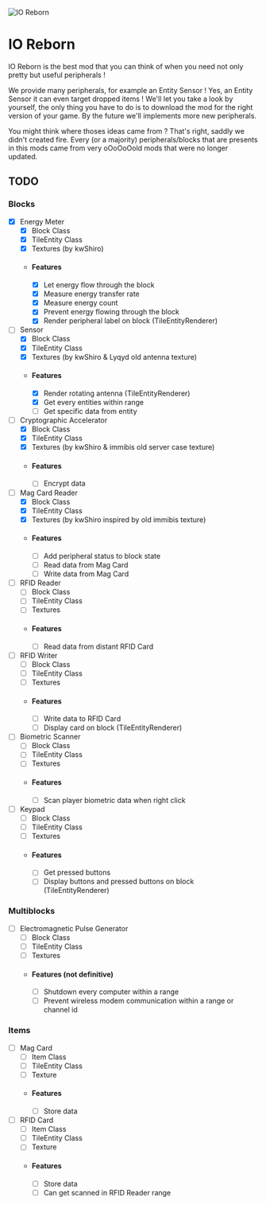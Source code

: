![IO Reborn](https://media.discordapp.net/attachments/973277126650380359/973277700666048522/iologo.png?width=256&height=256)
# IO Reborn
IO Reborn is the best mod that you can think of when you need not only pretty but useful peripherals !

We provide many peripherals, for example an Entity Sensor ! Yes, an Entity Sensor it can even target dropped items ! We'll let you take a look by yourself, the only thing you have to do is to download the mod for the right version of your game. By the future we'll implements more new peripherals.

You might think where thoses ideas came from ? That's right, saddly we didn't created fire. Every (or a majority) peripherals/blocks that are presents in this mods came from very oOoOoOold mods that were no longer updated.

## TODO
### Blocks
- [x] Energy Meter
    - [x] Block Class
    - [x] TileEntity Class
    - [x] Textures (by kwShiro)
    - #### Features
        - [x] Let energy flow through the block
        - [x] Measure energy transfer rate
        - [x] Measure energy count
        - [x] Prevent energy flowing through the block
        - [x] Render peripheral label on block (TileEntityRenderer)
- [ ] Sensor
    - [x] Block Class
    - [x] TileEntity Class
    - [x] Textures (by kwShiro & Lyqyd old antenna texture)
    - #### Features
        - [x] Render rotating antenna (TileEntityRenderer)
        - [x] Get every entities within range
        - [ ] Get specific data from entity
- [ ] Cryptographic Accelerator
    - [x] Block Class
    - [x] TileEntity Class
    - [x] Textures (by kwShiro & immibis old server case texture)
    - #### Features
        - [ ] Encrypt data
- [ ] Mag Card Reader
    - [x] Block Class
    - [x] TileEntity Class
    - [x] Textures (by kwShiro inspired by old immibis texture)
    - #### Features
        - [ ] Add peripheral status to block state
        - [ ] Read data from Mag Card
        - [ ] Write data from Mag Card
- [ ] RFID Reader
    - [ ] Block Class
    - [ ] TileEntity Class
    - [ ] Textures
    - #### Features
        - [ ] Read data from distant RFID Card
- [ ] RFID Writer
    - [ ] Block Class
    - [ ] TileEntity Class
    - [ ] Textures
    - #### Features
        - [ ] Write data to RFID Card
        - [ ] Display card on block (TileEntityRenderer)
- [ ] Biometric Scanner
    - [ ] Block Class
    - [ ] TileEntity Class
    - [ ] Textures
    - #### Features
        - [ ] Scan player biometric data when right click
- [ ] Keypad
    - [ ] Block Class
    - [ ] TileEntity Class
    - [ ] Textures
    - #### Features
        - [ ] Get pressed buttons
        - [ ] Display buttons and pressed buttons on block (TileEntityRenderer)
### Multiblocks
- [ ] Electromagnetic Pulse Generator
    - [ ] Block Class
    - [ ] TileEntity Class
    - [ ] Textures
    - #### Features (not definitive)
        - [ ] Shutdown every computer within a range
        - [ ] Prevent wireless modem communication within a range or channel id
### Items
- [ ] Mag Card
    - [ ] Item Class
    - [ ] TileEntity Class
    - [ ] Texture
    - #### Features
        - [ ] Store data
- [ ] RFID Card
    - [ ] Item Class
    - [ ] TileEntity Class
    - [ ] Texture
    - #### Features
        - [ ] Store data
        - [ ] Can get scanned in RFID Reader range
